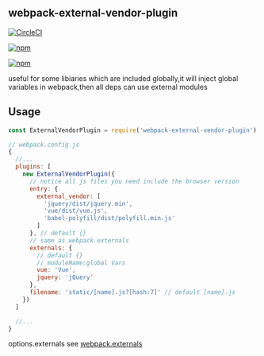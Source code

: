 ## webpack-external-vendor-plugin

[![CircleCI](https://circleci.com/gh/FlynnLeeGit/webpack-external-vendor-plugin.svg?style=svg)](https://circleci.com/gh/FlynnLeeGit/webpack-external-vendor-plugin)

[![npm](https://img.shields.io/npm/v/npm.svg)]()

[![npm](https://img.shields.io/npm/dw/localeval.svg)]()

useful for some libiaries which are included globally,it will inject global variables in webpack,then all deps can use external modules

## Usage

```js
const ExternalVendorPlugin = require('webpack-external-vendor-plugin')

// webpack.config.js
{
  //...
  plugins: [
    new ExternalVendorPlugin({
      // notice all js files you need include the browser version
      entry: {
        external_vendor: [
          'jquery/dist/jquery.min',
          'vue/dist/vue.js',
          'babel-polyfill/dist/polyfill.min.js'
        ]
      }, // default {}
      // same as webpack.externals
      externals: {
        // default {}
        // moduleName:global Vars
        vue: 'Vue',
        jquery: 'jQuery'
      },
      filename: 'static/[name].js?[hash:7]' // default [name].js
    })
  ]

  //...
}
```

options.externals see [webpack.externals](https://webpack.js.org/configuration/externals/#externals)

